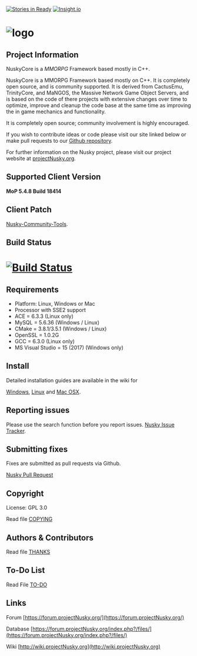 [![Stories in Ready](https://badge.waffle.io/ProjectNusky/Nusky.548.png?label=ready&title=Ready)](https://waffle.io/ProjectNusky/Nusky.548) [![Insight.io](https://insight.io/repoBadge/github.com/ProjectNusky/Nusky.548)](https://insight.io/github.com/ProjectNusky/Nusky.548)

# ![logo](https://abload.de/img/15_14_Nusky_logoqyj68.png)

## Project Information
NuskyCore is a *MMORPG* Framework based mostly in C++.

NuskyCore is a MMORPG Framework based mostly on C++. It is completely 
open source, and is community supported. It is derived
from CactusEmu, TrinityCore, and MaNGOS, the Massive Network Game Object Servers, 
and is based on the code of there projects with extensive changes over time to optimize, 
improve and cleanup the code base at the same time as improving the in game mechanics
and functionality.

It is completely open source; community involvement is highly encouraged.

If you wish to contribute ideas or code please visit our site linked below or
make pull requests to our 
[Github repository](https://github.com/ProjectNusky/Nusky.548).

For further information on the Nusky project, please visit our project website at 
[projectNusky.org](http://www.projectNusky.org).

## Supported Client Version
**MoP 5.4.8 Build 18414**

## Client Patch
[Nusky-Community-Tools](https://github.com/ProjectNusky/Nusky-Community-Tools).

## Build Status
# [![Build Status](https://travis-ci.org/ProjectNusky/Nusky.548.png)](https://travis-ci.org/ProjectNusky/Nusky.548)

## Requirements
+ Platform: Linux, Windows or Mac
+ Processor with SSE2 support
+ ACE = 6.3.3  (Linux only)
+ MySQL = 5.6.36 (Windows / Linux)
+ CMake = 3.8.1/3.5.1 (Windows / Linux)
+ OpenSSL = 1.0.2G
+ GCC = 6.3.0 (Linux only)
+ MS Visual Studio = 15 (2017) (Windows only)

## Install
Detailed installation guides are available in the wiki for

[Windows](http://wiki.projectNusky.org/index.php?title=Installation_Windows),
[Linux](http://wiki.projectNusky.org/index.php?title=Installation_Linux) and
[Mac OSX](http://wiki.projectNusky.org/index.php?title=Installation_Mac_OS_X).


## Reporting issues
Please use the search function before you report issues.
[Nusky Issue Tracker](https://github.com/ProjectNusky/Nusky.548/issues).

## Submitting fixes
Fixes are submitted as pull requests via Github.

[Nusky Pull Request](https://github.com/ProjectNusky/Nusky.548/pulls)

## Copyright
License: GPL 3.0

Read file [COPYING](COPYING.md)

## Authors &amp; Contributors
Read file [THANKS](THANKS.md)

## To-Do List
Read File [TO-DO](TODO.md)

## Links
Forum [https://forum.projectNusky.org/](https://forum.projectNusky.org/)

Database [https://forum.projectNusky.org/index.php?/files/](https://forum.projectNusky.org/index.php?/files/)

Wiki [http://wiki.projectNusky.org](http://wiki.projectNusky.org)
